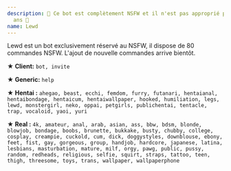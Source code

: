 ```yaml
---
description: 🔞 Ce bot est complètement NSFW et il n'est pas approprié pour les moins de 18
  ans 🔞
name: Lewd
---
```


Lewd est un bot exclusivement réservé au NSFW, il dispose de 80 commandes NSFW. L'ajout de nouvelle commandes arrive bientôt.

**★ Client:**
`bot, invite`

**★ Generic:**
`help`

**★ Hentai :**
`ahegao, beast, ecchi, femdom, furry, futanari, hentaianal, hentaibondage, hentaicum, hentaiwallpaper, hooked, humiliation, legs, lewd, monstergirl, neko, oppai, petgirls, publichentai, tentacle, trap, vocaloid, yaoi, yuri`

**★ Real :**
`4k, amateur, anal, arab, asian, ass, bbw, bdsm, blonde, blowjob, bondage, boobs, brunette, bukkake, busty, chubby, college, cosplay, creampie, cuckold, cum, dick, doggystyles, downblouse, ebony, feet, fist, gay, gorgeous, group, handjob, hardcore, japanese, latina, lesbians, masturbation, mature, milf, orgy, pawg, public, pussy, random, redheads, religious, selfie, squirt, straps, tattoo, teen, thigh, threesome, toys, trans, wallpaper, wallpaperphone`
